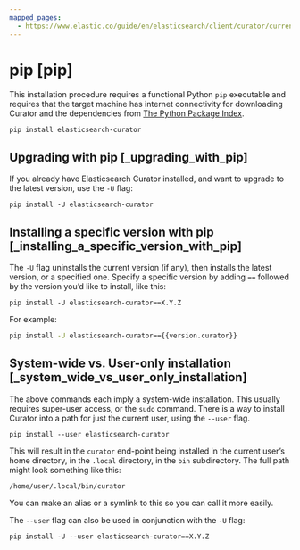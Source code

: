 ```yaml
---
mapped_pages:
  - https://www.elastic.co/guide/en/elasticsearch/client/curator/current/pip.html
---
```


# pip [pip]

This installation procedure requires a functional Python `pip` executable and requires that the target machine has internet connectivity for downloading Curator and the dependencies from [The Python Package Index](https://pypi.org).

```
pip install elasticsearch-curator
```

## Upgrading with pip [_upgrading_with_pip]

If you already have Elasticsearch Curator installed, and want to upgrade to the latest version, use the `-U` flag:

```
pip install -U elasticsearch-curator
```


## Installing a specific version with pip [_installing_a_specific_version_with_pip]

The `-U` flag uninstalls the current version (if any), then installs the latest version, or a specified one.  Specify a specific version by adding `==` followed by the version you’d like to install, like this:

```
pip install -U elasticsearch-curator==X.Y.Z
```

For example:

```sh subs=true
pip install -U elasticsearch-curator=={{version.curator}}
```

## System-wide vs. User-only installation [_system_wide_vs_user_only_installation]

The above commands each imply a system-wide installation.  This usually requires super-user access, or the `sudo` command.  There is a way to install Curator into a path for just the current user, using the `--user` flag.

```
pip install --user elasticsearch-curator
```

This will result in the `curator` end-point being installed in the current user’s home directory, in the `.local` directory, in the `bin` subdirectory. The full path might look something like this:

```
/home/user/.local/bin/curator
```

You can make an alias or a symlink to this so you can call it more easily.

The `--user` flag can also be used in conjunction with the `-U` flag:

```
pip install -U --user elasticsearch-curator==X.Y.Z
```